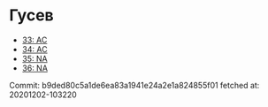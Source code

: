 # Гусев
- [33: AC](33.md)
- [34: AC](34.md)
- [35: NA](35.md)
- [36: NA](36.md)

Commit: b9ded80c5a1de6ea83a1941e24a2e1a824855f01
 fetched at: 20201202-103220
